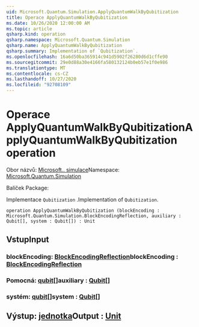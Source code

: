```yaml
---
uid: Microsoft.Quantum.Simulation.ApplyQuantumWalkByQubitization
title: Operace ApplyQuantumWalkByQubitization
ms.date: 10/26/2020 12:00:00 AM
ms.topic: article
qsharp.kind: operation
qsharp.namespace: Microsoft.Quantum.Simulation
qsharp.name: ApplyQuantumWalkByQubitization
qsharp.summary: Implementation of `Qubitization`.
ms.openlocfilehash: 16a6d50ba365914c941d5902f26280d6d1cffe90
ms.sourcegitcommit: 29e0d88a30e4166fa580132124b0eb57e1f0e986
ms.translationtype: MT
ms.contentlocale: cs-CZ
ms.lasthandoff: 10/27/2020
ms.locfileid: "92708109"
---
```

# <a name="applyquantumwalkbyqubitization-operation"></a><span data-ttu-id="9dc87-102">Operace ApplyQuantumWalkByQubitization</span><span class="sxs-lookup"><span data-stu-id="9dc87-102">ApplyQuantumWalkByQubitization operation</span></span>

<span data-ttu-id="9dc87-103">Obor názvů: [Microsoft.. simulace](xref:Microsoft.Quantum.Simulation)</span><span class="sxs-lookup"><span data-stu-id="9dc87-103">Namespace: [Microsoft.Quantum.Simulation](xref:Microsoft.Quantum.Simulation)</span></span>

<span data-ttu-id="9dc87-104">Balíček [](https://nuget.org/packages/)</span><span class="sxs-lookup"><span data-stu-id="9dc87-104">Package: [](https://nuget.org/packages/)</span></span>


<span data-ttu-id="9dc87-105">Implementace `Qubitization` .</span><span class="sxs-lookup"><span data-stu-id="9dc87-105">Implementation of `Qubitization`.</span></span>

```qsharp
operation ApplyQuantumWalkByQubitization (blockEncoding : Microsoft.Quantum.Simulation.BlockEncodingReflection, auxiliary : Qubit[], system : Qubit[]) : Unit
```


## <a name="input"></a><span data-ttu-id="9dc87-106">Vstup</span><span class="sxs-lookup"><span data-stu-id="9dc87-106">Input</span></span>

### <a name="blockencoding--blockencodingreflection"></a><span data-ttu-id="9dc87-107">blockEncoding: [BlockEncodingReflection](xref:Microsoft.Quantum.Simulation.BlockEncodingReflection)</span><span class="sxs-lookup"><span data-stu-id="9dc87-107">blockEncoding : [BlockEncodingReflection](xref:Microsoft.Quantum.Simulation.BlockEncodingReflection)</span></span>




### <a name="auxiliary--qubit"></a><span data-ttu-id="9dc87-108">Pomocná: [qubit](xref:microsoft.quantum.lang-ref.qubit)[]</span><span class="sxs-lookup"><span data-stu-id="9dc87-108">auxiliary : [Qubit](xref:microsoft.quantum.lang-ref.qubit)[]</span></span>




### <a name="system--qubit"></a><span data-ttu-id="9dc87-109">systém: [qubit](xref:microsoft.quantum.lang-ref.qubit)[]</span><span class="sxs-lookup"><span data-stu-id="9dc87-109">system : [Qubit](xref:microsoft.quantum.lang-ref.qubit)[]</span></span>





## <a name="output--unit"></a><span data-ttu-id="9dc87-110">Výstup: [jednotka](xref:microsoft.quantum.lang-ref.unit)</span><span class="sxs-lookup"><span data-stu-id="9dc87-110">Output : [Unit](xref:microsoft.quantum.lang-ref.unit)</span></span>

